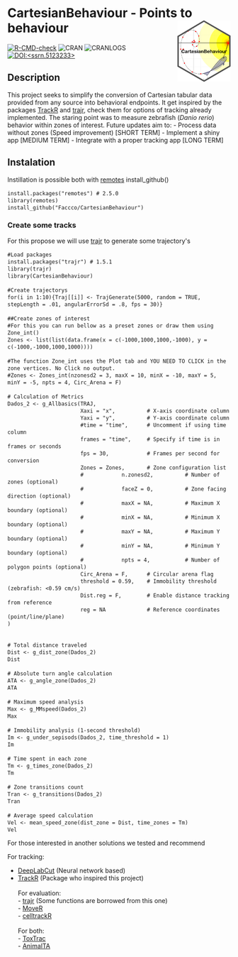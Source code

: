 # CartesianBehaviour - Points to behaviour <img src="man/figures/logo.png" align="right" width="120"/>

[![R-CMD-check](https://github.com/Faccco/CartesianBehaviour/actions/workflows/R-CMD-check.yaml/badge.svg)](https://github.com/Faccco/CartesianBehaviour/actions/workflows/R-CMD-check.yaml) ![CRAN](https://www.r-pkg.org/badges/version/CartesianBehaviour) ![CRANLOGS](https://cranlogs.r-pkg.org/badges/CartesianBehaviour) [![DOI:\<ssrn.5123233\>](http://img.shields.io/badge/DOI-%3Cssrn.5123233%3E-%3C#800080%3E.svg)](http://dx.doi.org/10.2139/ssrn.5123233)

## Description

This project seeks to simplify the conversion of Cartesian tabular data provided from any source into behavioral endpoints. It get inspired by the packages <a href="https://swarm-lab.github.io/trackR/">TrackR</a> and <a href="https://github.com/JimMcL/trajr">trajr</a>, check them for options of tracking already implemented. The staring point was to measure zebrafish (*Danio rerio*) behavior within zones of interest. Future updates aim to: - Process data without zones (Speed improvement) [SHORT TERM] - Implement a shiny app [MEDIUM TERM] - Integrate with a proper tracking app [LONG TERM]

## Instalation

Instillation is possible both with [remotes](https://cran.r-project.org/web/packages/remotes/index.html) install_github()

```         
install.packages("remotes") # 2.5.0
library(remotes)
install_github("Faccco/CartesianBehaviour")
```

### Create some tracks
For this propose we will use [trajr](https://github.com/JimMcL/trajr) to generate some trajectory's

```   
#Load packages
install.packages("trajr") # 1.5.1
library(trajr) 
library(CartesianBehaviour)

#Create trajectorys
for(i in 1:10){Traj[[i]] <- TrajGenerate(5000, random = TRUE, stepLength = .01, angularErrorSd = .8, fps = 30)}

##Create zones of interest
#For this you can run bellow as a preset zones or draw them using Zone_int()
Zones <- list(list(data.frame(x = c(-1000,1000,1000,-1000), y = c(-1000,-1000,1000,1000))))

#The function Zone_int uses the Plot tab and YOU NEED TO CLICK in the zone vertices. No Click no output.
#Zones <- Zones_int(nzonesd2 = 3, maxX = 10, minX = -10, maxY = 5, minY = -5, npts = 4, Circ_Arena = F)

# Calculation of Metrics
Dados_2 <- g_Allbasics(TRAJ,
                       Xaxi = "x",          # X-axis coordinate column
                       Yaxi = "y",          # Y-axis coordinate column
                       #time = "time",      # Uncomment if using time column
                       frames = "time",     # Specify if time is in frames or seconds
                       fps = 30,            # Frames per second for conversion
                       Zones = Zones,       # Zone configuration list
                       #            n.zonesd2,          # Number of zones (optional)
                       #            faceZ = 0,          # Zone facing direction (optional)
                       #            maxX = NA,          # Maximum X boundary (optional)
                       #            minX = NA,          # Minimum X boundary (optional)
                       #            maxY = NA,          # Maximum Y boundary (optional)
                       #            minY = NA,          # Minimum Y boundary (optional)
                       #            npts = 4,           # Number of polygon points (optional)
                       Circ_Arena = F,      # Circular arena flag
                       threshold = 0.59,    # Immobility threshold (zebrafish: <0.59 cm/s)
                       Dist.reg = F,        # Enable distance tracking from reference
                       reg = NA             # Reference coordinates (point/line/plane)
)


# Total distance traveled
Dist <- g_dist_zone(Dados_2)
Dist

# Absolute turn angle calculation
ATA <- g_angle_zone(Dados_2)
ATA

# Maximum speed analysis
Max <- g_MMspeed(Dados_2)
Max

# Immobility analysis (1-second threshold)
Im <- g_under_sepisods(Dados_2, time_threshold = 1)
Im

# Time spent in each zone
Tm <- g_times_zone(Dados_2)
Tm

# Zone transitions count
Tran <- g_transitions(Dados_2)
Tran

# Average speed calculation
Vel <- mean_speed_zone(dist_zone = Dist, time_zones = Tm)
Vel
```
For those interested in another solutions we tested and recommend

For tracking:<br>
  - [DeepLabCut](https://github.com/DeepLabCut/DeepLabCut) (Neural network based)<br>
  - [TrackR](https://swarm-lab.github.io/trackR/) (Package who inspired this project)<br><br> 
  For evaluation:<br> - [trajr](https://github.com/JimMcL/trajr) (Some functions are borrowed from this one)<br> - [MoveR](https://github.com/qpetitjean/MoveR)<br> - [celltrackR](https://github.com/ingewortel/celltrackR)<br><br> For both:<br> - [ToxTrac](https://sourceforge.net/projects/toxtrac/)<br> - [AnimalTA](http://vchiara.eu/index.php/animalta)<br>
